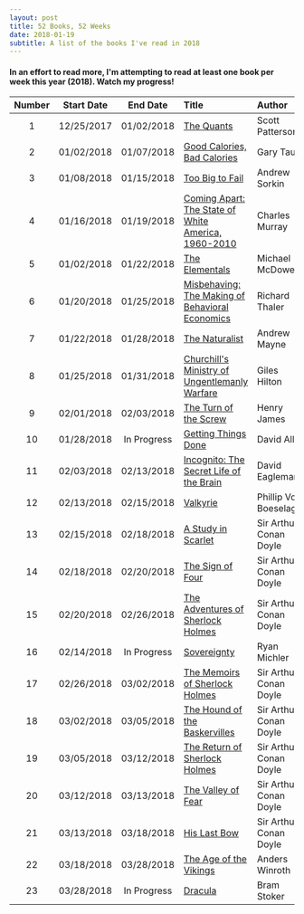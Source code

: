```yaml
---
layout: post
title: 52 Books, 52 Weeks
date: 2018-01-19
subtitle: A list of the books I've read in 2018
---
```

#### In an effort to read more, I'm attempting to read at least one book per week this year (2018). Watch my progress!

| Number| Start Date |  End Date    |  Title                                                |  Author                | Format        | Rating   |
|:-----:|:----------:|:------------:|:------------------------------------------------------|:-----------------------|:--------------|:---------|
|   1   | 12/25/2017 |  01/02/2018  | [The Quants]                                          | Scott Patterson        | Kindle E-Book | ★★★★☆  |
|   2   | 01/02/2018 |  01/07/2018  | [Good Calories, Bad Calories]                         | Gary Taub              | Audiobook     | ★★★★★  |
|   3   | 01/08/2018 |  01/15/2018  | [Too Big to Fail]                                     | Andrew Sorkin          | Audiobook     | ★★★★☆  |
|   4   | 01/16/2018 |  01/19/2018  | [Coming Apart: The State of White America, 1960-2010] | Charles Murray         | Audiobook     | ★★★★★  |
|   5   | 01/02/2018 |  01/22/2018  | [The Elementals]                                      | Michael McDowell       | Kindle E-Book | ★★★★☆  |
|   6   | 01/20/2018 |  01/25/2018  | [Misbehaving: The Making of Behavioral Economics]     | Richard Thaler         | Audiobook     | ★★★★☆  |
|   7   | 01/22/2018 |  01/28/2018  | [The Naturalist]                                      | Andrew Mayne           | Kindle E-Book | ★★★☆☆  |
|   8   | 01/25/2018 |  01/31/2018  | [Churchill's Ministry of Ungentlemanly Warfare]       | Giles Hilton           | Audiobook     | ★★★★☆  |
|   9   | 02/01/2018 |  02/03/2018  | [The Turn of the Screw]                               | Henry James            | Audiobook     | ★★★★☆  |
|   10  | 01/28/2018 |  In Progress | [Getting Things Done]		                    | David Allen            | Paperback     |        |
|   11  | 02/03/2018 |  02/13/2018  | [Incognito: The Secret Life of the Brain]             | David Eagleman         | Audiobook     | ★★★☆☆  |
|   12  | 02/13/2018 |  02/15/2018  | [Valkyrie]                                            | Phillip Von Boeselager | Audiobook     | ★★★☆☆  |
|   13  | 02/15/2018 |  02/18/2018  | [A Study in Scarlet][SH]                              | Sir Arthur Conan Doyle | Audiobook     | ★★★★★  |
|   14  | 02/18/2018 |  02/20/2018  | [The Sign of Four][SH]                                | Sir Arthur Conan Doyle | Audiobook     | ★★★★☆  |
|   15  | 02/20/2018 |  02/26/2018  | [The Adventures of Sherlock Holmes][SH]               | Sir Arthur Conan Doyle | Audiobook     |        |
|   16  | 02/14/2018 |  In Progress | [Sovereignty]                                         | Ryan Michler           | Kindle E-Book |        |
|   17  | 02/26/2018 |  03/02/2018  | [The Memoirs of Sherlock Holmes][SH]                  | Sir Arthur Conan Doyle | Audiobook     |        |
|   18  | 03/02/2018 |  03/05/2018  | [The Hound of the Baskervilles][SH]                   | Sir Arthur Conan Doyle | Audiobook     |        |
|   19  | 03/05/2018 |  03/12/2018  | [The Return of Sherlock Holmes][SH]                   | Sir Arthur Conan Doyle | Audiobook     |        |
|   20  | 03/12/2018 |  03/13/2018  | [The Valley of Fear][SH]                              | Sir Arthur Conan Doyle | Audiobook     |        |
|   21  | 03/13/2018 |  03/18/2018  | [His Last Bow][SH]                                    | Sir Arthur Conan Doyle | Audiobook     |        |
|   22  | 03/18/2018 |  03/28/2018  | [The Age of the Vikings]                              | Anders Winroth         | Audiobook     |        |
|   23  | 03/28/2018 |  In Progress | [Dracula]                                             | Bram Stoker            | Audiobook     |        |


[The Quants]: https://www.amazon.com/Quants-Whizzes-Conquered-Street-Destroyed-ebook/dp/B0036894XC/ref=sr_1_1?ie=UTF8&qid=1516657819&sr=8-1&keywords=the+quants "Amazon: The Quants"

[Good Calories, Bad Calories]: https://www.amazon.com/Good-Calories-Bad-Gary-Taubes-ebook/dp/B000UZNSC2/ref=sr_1_1?s=digital-text&ie=UTF8&qid=1516657862&sr=1-1&keywords=good+calories+bad+calories "Amazon: Good Calories, Bad Calories"

[Too Big to Fail]: https://www.amazon.com/Too-Big-Fail-Washington-FinancialSystem-ebook/dp/B003XQEVUI/ref=sr_1_1?s=digital-text&ie=UTF8&qid=1516657905&sr=1-1&keywords=too+big+to+fail "Amazon: Too Big to Fail"

[Coming Apart: The State of White America, 1960-2010]: https://www.amazon.com/Coming-Apart-State-America-1960-2010-ebook/dp/B00540PAXS/ref=sr_1_1?s=digital-text&ie=UTF8&qid=1516657935&sr=1-1&keywords=coming+apart "Amazon: Coming Apart"

[Misbehaving: The Making of Behavioral Economics]: https://www.amazon.com/Misbehaving-Behavioral-Economics-Richard-Thaler-ebook/dp/B00NUB4GFQ/ref=sr_1_1?s=digital-text&ie=UTF8&qid=1516657977&sr=1-1&keywords=misbehaving+the+making+of+behavioral+economics "Amazon: Misbehaving"

[The Elementals]: https://www.amazon.com/Elementals-Michael-McDowell-ebook/dp/B00KXAQ7NQ/ref=tmm_kin_swatch_0?_encoding=UTF8&qid=&sr= "Amazon: The Elementals"

[The Naturalist]: https://www.amazon.com/Naturalist-Book-1-ebook/dp/B01N1UN91W/ref=sr_1_1?s=digital-text&ie=UTF8&qid=1516643254&sr=1-1&keywords=the+naturalist "Amazon: The Naturalist"

[Churchill's Ministry of Ungentlemanly Warfare]: https://www.amazon.com/gp/aw/d/B01DJ0XZAY/ref=mp_s_a_1_2?ie=UTF8&qid=1516973428&sr=8-2&pi=AC_SX236_SY340_QL65&keywords=churchill%27s+ministry+of+ungentlemanly+warfare&dpPl=1&dpID=51jM0U09eQL&ref=plSrc "Amazon: Ungentlemanly Warfare"

[Getting Things Done]: https://www.amazon.com/dp/0143126563/ref=cm_sw_r_cp_apa_kmoCAbDZ8RVGQ "Amazon: GTD"

[The Turn of the Screw]: https://www.amazon.com/Turn-Screw-Classic-Tales-dp-B01DAH3OUW/dp/B01DAH3OUW/ref=mt_audio_download?_encoding=UTF8&me= "Amazon: Turn of the Screw"

[Incognito: The Secret Life of the Brain]: https://www.amazon.com/Incognito-Secret-Lives-David-Eagleman/dp/0307389928/ref=sr_1_1?s=books&ie=UTF8&qid=1517751990&sr=1-1&keywords=incognito+the+secret+lives+of+the+brain+by+david+eagleman "Amazon: Incognito"

[Valkyrie]: https://www.penguinrandomhouse.com/books/184269/ "Penguin House: Valkyrie"

[SH]: https://www.amazon.com/Sherlock-Holmes/dp/B06VWQTBZ9/ "Amazon: Sherlock Holmes"

[Sovereignty]: https://www.amazon.com/Sovereignty-Battle-Hearts-Minds-Men-ebook/dp/B0794HS83X/ "Amazon: Sovereignty"

[The Age of the Vikings]: https://www.amazon.com/The-Age-of-the-Vikings/dp/B00NDMFO7G/ "Amazon: Age of Vikings"

[Dracula]: https://www.amazon.com/Dracula-Audible-Edition/dp/B007B7GOYQ/ "Amazon: Dracula"

